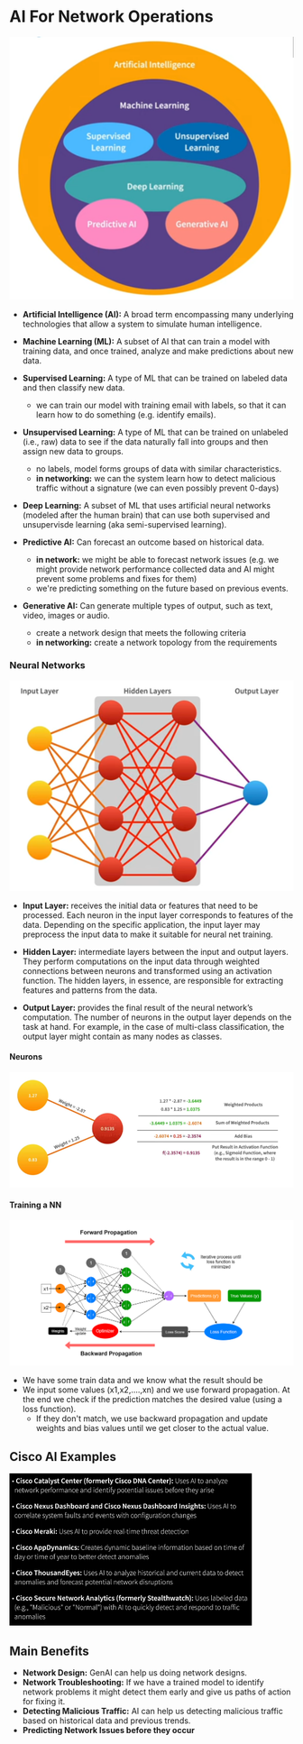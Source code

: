 # AI For Network Operations

![ai-terms](../assets/extras-v1.1/ai/ai-terms.png)

- **Artificial Intelligence (AI):** A broad term encompassing many underlying technologies that allow a system to simulate human intelligence.

- **Machine Learning (ML):** A subset of AI that can train a model with training  data, and once trained, analyze and make predictions about new data.

- **Supervised Learning:** A type of ML that can be trained on labeled data and then classify new data.
    - we can train our model with training email with labels, so that it can learn how to do something (e.g. identify emails).

- **Unsupervised Learning:** A type of ML that can be trained on unlabeled (i.e., raw) data to see if the data naturally fall into groups and then assign new data to groups.
    - no labels, model forms groups of data with similar characteristics.
    - **in networking:** we can the system learn how to detect malicious traffic without a signature (we can even possibly prevent 0-days)

- **Deep Learning:** A subset of ML that uses artificial neural networks (modeled after the human brain) that can use both supervised and unsupervisde learning (aka semi-supervised learning).

- **Predictive AI:** Can forecast an outcome based on historical data.
    - **in network:** we might be able to forecast network issues (e.g. we might provide network performance collected data and AI might prevent some problems and fixes for them)
    - we're predicting something on the future based on previous events.

- **Generative AI:** Can generate multiple types of output, such as text, video, images or audio.
    - create a network design that meets the following criteria
    - **in networking:** create a network topology from the requirements

### Neural Networks

![nn-layers](../assets/extras-v1.1/ai/nn-layers.png)

- **Input Layer:** receives the initial data or features that need to be processed. Each neuron in the input layer corresponds to features of the data. Depending on the specific application, the input layer may preprocess the input data to make it suitable for neural net training. 

- **Hidden Layer:** intermediate layers between the input and output layers. They perform computations on the input data through weighted connections between neurons and transformed using an activation function. The hidden layers, in essence, are responsible for extracting features and patterns from the data.

- **Output Layer:** provides the final result of the neural network’s computation. The number of neurons in the output layer depends on the task at hand. For example, in the case of multi-class classification, the output layer might contain as many nodes as classes.


#### Neurons

![neurons](../assets/extras-v1.1/ai/neurons.png)


#### Training a NN

![nn-prop](../assets/extras-v1.1/ai/nn-prop.png)

- We have some train data and we know what the result should be
- We input some values (x1,x2,....,xn) and we use forward propagation. At the end we check if the prediction matches the desired value (using a loss function).
    - If they don't match, we use backward propagation and update weights and bias values until we get closer to the actual value.


## Cisco AI Examples

![nn-prop](../assets/extras-v1.1/ai/cisco-ai-examples.png)

## Main Benefits

- **Network Design:** GenAI can help us doing network designs.
- **Network Troubleshooting:** If we have a trained model to identify network problems it might detect them early and give us paths of action for fixing it.
- **Detecting Malicious Traffic:** AI can help us detecting malicious traffic based on historical data and previous trends.
- **Predicting Network Issues before they occur**